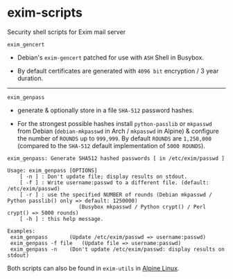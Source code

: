 # exim-scripts
Security shell scripts for Exim mail server

`exim_gencert` 

* Debian's `exim-gencert` patched for use with `ASH` Shell in Busybox. 

* By default certificates are generated with `4096 bit` encryption / 3 year duration.

____________________________________

`exim_genpass` 

* generate & optionally store in a file `SHA-512` password hashes. 

* For the strongest possible hashes install `python-passlib` or `mkpasswd` from Debian (`debian-mkpasswd` in Arch / `mkpasswd` in Alpine) & configure the number of `ROUNDS` up to `999,999`. By default `ROUNDS` are `1,250,000` (compared to the `SHA-512` default implementation of `5000 ROUNDS`). 
```
exim_genpass: Generate SHA512 hashed passwords [ in /etc/exim/passwd ]

Usage: exim_genpass [OPTIONS]
	[ -n ] : Don't update file; display results on stdout.
	[ -f ] : Write username:passwd to a different file. (default: /etc/exim/passwd)
	[ -r ] : use the specified NUMBER of rounds (Debian mkpasswd / Python passlib() only => default: 1250000)
					   (Busybox mkpasswd / Python crypt() / Perl crypt() => 5000 rounds)
	[ -h ] : this help message.

Examples:
 exim_genpass		(Update /etc/exim/passwd => username:passwd)
 exim_genpass -f file	(Update file => username:passwd)
 exim_genpass -n	(Don't update /etc/exim/passwd: display results on stdout)
```
Both scripts can also be found in `exim-utils` in [Alpine Linux](https://alpinelinux.org/).
